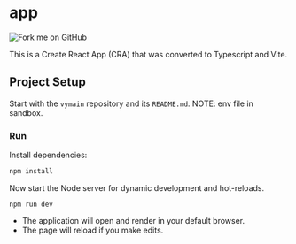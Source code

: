 # app
![Fork me on GitHub](https://github.com/virtualyou/app)

This is a Create React App (CRA) that was converted to Typescript and Vite.

## Project Setup
Start with the `vymain` repository and its `README.md`.
NOTE: env file in sandbox.

### Run
Install dependencies:
```bash
npm install
```
Now start the Node server for dynamic development and hot-reloads.
```
npm run dev
```
- The application will open and render in your default browser.
- The page will reload if you make edits.

  
